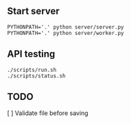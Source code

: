 Start server
---

```
PYTHONPATH='.' python server/server.py
PYTHONPATH='.' python server/worker.py
```


API testing
---

```
./scripts/run.sh
./scripts/status.sh
```


TODO
---

[ ] Validate file before saving
